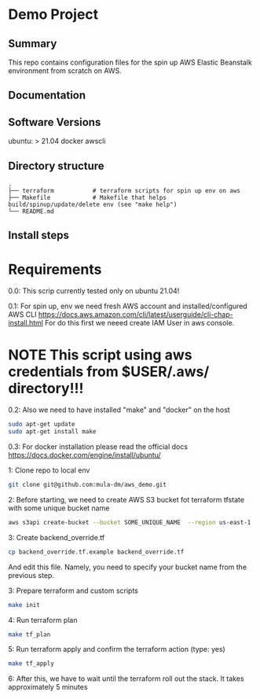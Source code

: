 Demo Project
==============================

Summary
---------
This repo contains configuration files for the spin up AWS Elastic Beanstalk environment from scratch on AWS.

Documentation
-------------

Software Versions
---------
ubuntu: > 21.04
docker
awscli

Directory structure
-------------------
    .
    ├── terraform        	# terraform scripts for spin up env on aws
    ├── Makefile          	# Makefile that helps build/spinup/update/delete env (see "make help")
    └── README.md

Install steps
-------------------
# Requirements

0.0: This scrip currently tested only on ubuntu 21.04!

0.1: For spin up, env we need fresh AWS account and installed/configured AWS CLI
https://docs.aws.amazon.com/cli/latest/userguide/cli-chap-install.html
For do this first we neeed create IAM User in aws console.

# NOTE This script using aws credentials from $USER/.aws/ directory!!!

0.2:
Also we need to have installed "make" and "docker" on the host

```sh
sudo apt-get update
sudo apt-get install make
````

0.3:
For docker installation please read the official docs 
https://docs.docker.com/engine/install/ubuntu/

1: Clone repo to local env

```sh
git clone git@github.com:mula-dm/aws_demo.git
```

2: Before starting, we need to create AWS S3 bucket fot terraform tfstate with some unique bucket name 

```sh
aws s3api create-bucket --bucket SOME_UNIQUE_NAME  --region us-east-1
```
3: Create backend_override.tf

```sh
cp backend_override.tf.example backend_override.tf
```
And edit this file.
Namely, you need to specify your bucket name from the previous step.


3: Prepare terraform and custom scripts

```sh
make init
```

4: Run terraform plan

```sh
make tf_plan
```

5: Run terraform apply and confirm the terraform action (type: yes) 

```sh
make tf_apply
```

6: After this, we have to wait until the terraform roll out the stack.
It takes approximately 5 minutes
